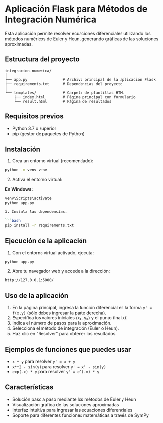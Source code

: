 # Aplicación Flask para Métodos de Integración Numérica

Esta aplicación permite resolver ecuaciones diferenciales utilizando los métodos numéricos de Euler y Heun, generando gráficas de las soluciones aproximadas.

## Estructura del proyecto

```
integracion-numerica/
│
├── app.py                # Archivo principal de la aplicación Flask
├── requirements.txt      # Dependencias del proyecto
│
└── templates/            # Carpeta de plantillas HTML
    ├── index.html        # Página principal con formulario
    └── result.html       # Página de resultados
```

## Requisitos previos

- Python 3.7 o superior
- pip (gestor de paquetes de Python)

## Instalación

1. Crea un entorno virtual (recomendado):

```bash
python -m venv venv
```

2. Activa el entorno virtual:

**En Windows:**
```bash
venv\Scripts\activate
python app.py

3. Instala las dependencias:

```bash
pip install -r requirements.txt
```

## Ejecución de la aplicación

1. Con el entorno virtual activado, ejecuta:

```bash
python app.py
```

2. Abre tu navegador web y accede a la dirección:

```
http://127.0.0.1:5000/
```

## Uso de la aplicación

1. En la página principal, ingresa la función diferencial en la forma `y' = f(x,y)` (sólo debes ingresar la parte derecha).
2. Especifica los valores iniciales (x₀, y₀) y el punto final xf.
3. Indica el número de pasos para la aproximación.
4. Selecciona el método de integración (Euler o Heun).
5. Haz clic en "Resolver" para obtener los resultados.

## Ejemplos de funciones que puedes usar

- `x + y` para resolver `y' = x + y`
- `x**2 - sin(y)` para resolver `y' = x² - sin(y)`
- `exp(-x) * y` para resolver `y' = e^(-x) * y`

## Características

- Solución paso a paso mediante los métodos de Euler y Heun
- Visualización gráfica de las soluciones aproximadas
- Interfaz intuitiva para ingresar las ecuaciones diferenciales
- Soporte para diferentes funciones matemáticas a través de SymPy